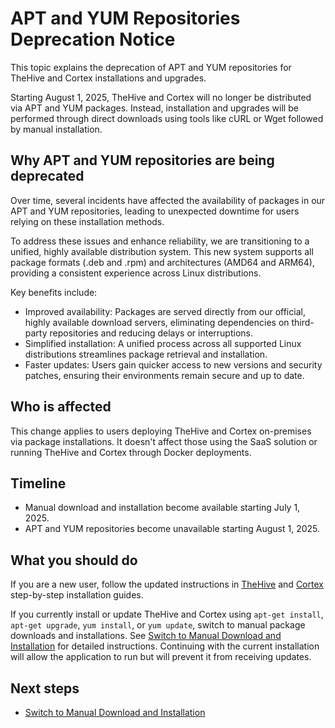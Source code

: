 # APT and YUM Repositories Deprecation Notice

This topic explains the deprecation of APT and YUM repositories for TheHive and Cortex installations and upgrades.

Starting August 1, 2025, TheHive and Cortex will no longer be distributed via APT and YUM packages. Instead, installation and upgrades will be performed through direct downloads using tools like cURL or Wget followed by manual installation.

## Why APT and YUM repositories are being deprecated

Over time, several incidents have affected the availability of packages in our APT and YUM repositories, leading to unexpected downtime for users relying on these installation methods.

To address these issues and enhance reliability, we are transitioning to a unified, highly available distribution system. This new system supports all package formats (.deb and .rpm) and architectures (AMD64 and ARM64), providing a consistent experience across Linux distributions.

Key benefits include:

* Improved availability: Packages are served directly from our official, highly available download servers, eliminating dependencies on third-party repositories and reducing delays or interruptions.
* Simplified installation: A unified process across all supported Linux distributions streamlines package retrieval and installation.
* Faster updates: Users gain quicker access to new versions and security patches, ensuring their environments remain secure and up to date.

## Who is affected

This change applies to users deploying TheHive and Cortex on-premises via package installations. It doesn't affect those using the SaaS solution or running TheHive and Cortex through Docker deployments.

## Timeline

* Manual download and installation become available starting July 1, 2025.
* APT and YUM repositories become unavailable starting August 1, 2025.

## What you should do

If you are a new user, follow the updated instructions in [TheHive](../../installation/step-by-step-installation-guide.md) and [Cortex](../../../cortex/installation-and-configuration/step-by-step-guide.md) step-by-step installation guides.

If you currently install or update TheHive and Cortex using `apt-get install`, `apt-get upgrade`, `yum install`, or `yum update`, switch to manual package downloads and installations. See [Switch to Manual Download and Installation](switch-to-manual-download-installation.md) for detailed instructions. Continuing with the current installation will allow the application to run but will prevent it from receiving updates.

<h2>Next steps</h2>

* [Switch to Manual Download and Installation](switch-to-manual-download-installation.md)